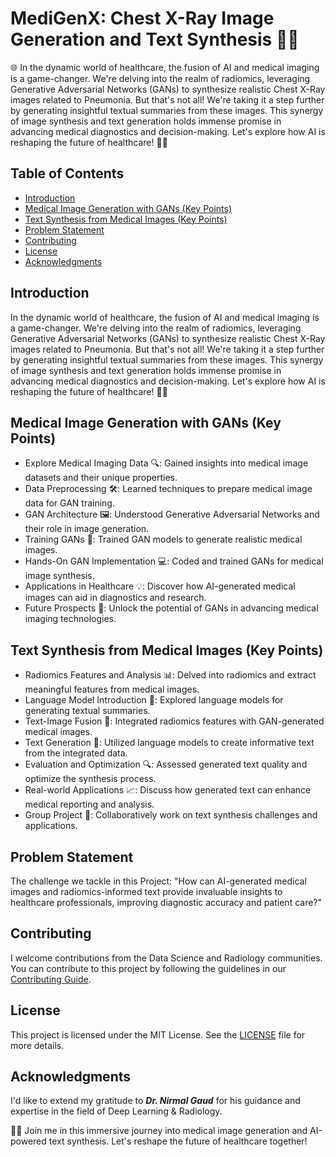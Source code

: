 # MediGenX: Chest X-Ray Image Generation and Text Synthesis 🏥💡

🌐 In the dynamic world of healthcare, the fusion of AI and medical imaging is a game-changer. We're delving into the realm of radiomics, leveraging Generative Adversarial Networks (GANs) to synthesize realistic Chest X-Ray images related to Pneumonia. But that's not all! We're taking it a step further by generating insightful textual summaries from these images. This synergy of image synthesis and text generation holds immense promise in advancing medical diagnostics and decision-making. Let's explore how AI is reshaping the future of healthcare! 🏥💡

## Table of Contents

- [Introduction](#introduction)
- [Medical Image Generation with GANs (Key Points)](#medical-image-generation-with-gans-key-points)
- [Text Synthesis from Medical Images (Key Points)](#text-synthesis-from-medical-images-key-points)
- [Problem Statement](#problem-statement)
- [Contributing](#contributing)
- [License](#license)
- [Acknowledgments](#acknowledgments)

 
## Introduction

In the dynamic world of healthcare, the fusion of AI and medical imaging is a game-changer. We're delving into the realm of radiomics, leveraging Generative Adversarial Networks (GANs) to synthesize realistic Chest X-Ray images related to Pneumonia. But that's not all! We're taking it a step further by generating insightful textual summaries from these images. This synergy of image synthesis and text generation holds immense promise in advancing medical diagnostics and decision-making. Let's explore how AI is reshaping the future of healthcare! 🏥💡

## Medical Image Generation with GANs (Key Points)

- Explore Medical Imaging Data 🔍: Gained insights into medical image datasets and their unique properties.
- Data Preprocessing 🛠️: Learned techniques to prepare medical image data for GAN training.
- GAN Architecture 🖼️: Understood Generative Adversarial Networks and their role in image generation.
- Training GANs 🎯: Trained GAN models to generate realistic medical images.
- Hands-On GAN Implementation 💻: Coded and trained GANs for medical image synthesis.
- Applications in Healthcare 💡: Discover how AI-generated medical images can aid in diagnostics and research.
- Future Prospects 🚀: Unlock the potential of GANs in advancing medical imaging technologies.

## Text Synthesis from Medical Images (Key Points)

- Radiomics Features and Analysis 📊: Delved into radiomics and extract meaningful features from medical images.
- Language Model Introduction 🧠: Explored language models for generating textual summaries.
- Text-Image Fusion 🔣: Integrated radiomics features with GAN-generated medical images.
- Text Generation 🌟: Utilized language models to create informative text from the integrated data.
- Evaluation and Optimization 🔍: Assessed generated text quality and optimize the synthesis process.
- Real-world Applications 📈: Discuss how generated text can enhance medical reporting and analysis.
- Group Project 👥: Collaboratively work on text synthesis challenges and applications.

## Problem Statement

The challenge we tackle in this Project: "How can AI-generated medical images and radiomics-informed text provide invaluable insights to healthcare professionals, improving diagnostic accuracy and patient care?"

## Contributing

I welcome contributions from the Data Science and Radiology communities. You can contribute to this project by following the guidelines in our [Contributing Guide](/CONTRIBUTING.md).

## License

This project is licensed under the MIT License. See the [LICENSE](/LICENSE) file for more details.

## Acknowledgments

I'd like to extend my gratitude to **_Dr. Nirmal Gaud_** for his guidance and expertise in the field of Deep Learning & Radiology.

🏥💡 Join me in this immersive journey into medical image generation and AI-powered text synthesis. Let's reshape the future of healthcare together!
